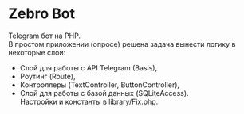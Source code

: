 # Zebro Bot
Telegram бот на PHP.<br>
В простом приложении (опросе) решена задача вынести логику  в некоторые слои:<br>
- Слой для работы с API Telegram (Basis),<br>
- Роутинг (Route),<br>
- Контроллеры (TextController, ButtonController),<br>
- Слой для работы с базой данных (SQLiteAccess).<br>
Настройки и константы в library/Fix.php.